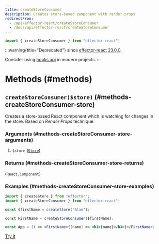 ```yaml
---
title: createStoreConsumer
description: Creates store-based component with render-props
redirectFrom:
  - /api/effector-react/createStoreConsumer
  - /docs/api/effector-react/createStoreConsumer
---
```


```ts
import { createStoreConsumer } from "effector-react";
```

:::warning{title="Deprecated"}
since [effector-react 23.0.0](https://changelog.effector.dev/#effector-react-23-0-0).

Consider using [hooks api](/en/api/effector-react#hooks) in modern projects.
:::

# Methods (#methods)

## `createStoreConsumer($store)` (#methods-createStoreConsumer-store)

Creates a store-based React component which is watching for changes in the store. Based on _Render Props_ technique.

### Arguments (#methods-createStoreConsumer-store-arguments)

1. `$store` ([`Store`](/en/api/effector/Store))

### Returns (#methods-createStoreConsumer-store-returns)

(`React.Component`)

### Examples (#methods-createStoreConsumer-store-examples)

```jsx
import { createStore } from "effector";
import { createStoreConsumer } from "effector-react";

const $firstName = createStore("Alan");

const FirstName = createStoreConsumer($firstName);

const App = () => <FirstName>{(name) => <h1>{name}</h1>}</FirstName>;
```

[Try it](https://share.effector.dev/HbH1tpzQ)

